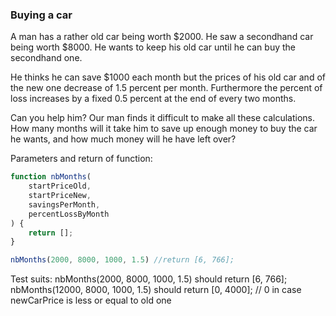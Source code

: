 ### Buying a car

A man has a rather old car being worth $2000. He saw a secondhand car being worth $8000. He wants to keep his old car until he can buy the secondhand one.

He thinks he can save $1000 each month but the prices of his old car and of the new one decrease of 1.5 percent per month. Furthermore the percent of loss increases by a fixed 0.5 percent at the end of every two months.

Can you help him? Our man finds it difficult to make all these calculations.
How many months will it take him to save up enough money to buy the car he wants, and how much money will he have left over?

Parameters and return of function:


```javascript
function nbMonths(
    startPriceOld,
    startPriceNew,
    savingsPerMonth,
    percentLossByMonth
) {
    return [];
}

nbMonths(2000, 8000, 1000, 1.5) //return [6, 766];
```

Test suits:
nbMonths(2000, 8000, 1000, 1.5) should return [6, 766];
nbMonths(12000, 8000, 1000, 1.5)  should return [0, 4000]; // 0 in case newCarPrice is less or equal to old one
